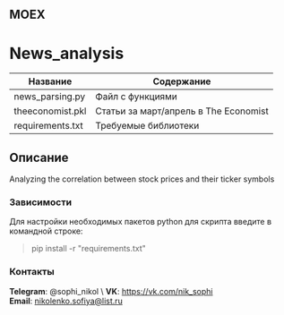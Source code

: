 ## MOEX

# News_analysis

| Название | Содержание | 
|----------------|----------------|
| news_parsing.py | Файл с функциями |
| theeconomist.pkl | Статьи за март/апрель в The Economist |
| requirements.txt | Требуемые библиотеки |


## Описание

Analyzing the correlation between stock prices and their ticker symbols 



###                                                                   Зависимости

  Для настройки необходимых пакетов python для скрипта введите в командной строке:
  > pip install -r "requirements.txt"

  

###                                                                    Контакты


  **Telegram**: @sophi_nikol \ 
  **VK**: https://vk.com/nik_sophi \
  **Email**: nikolenko.sofiya@list.ru
